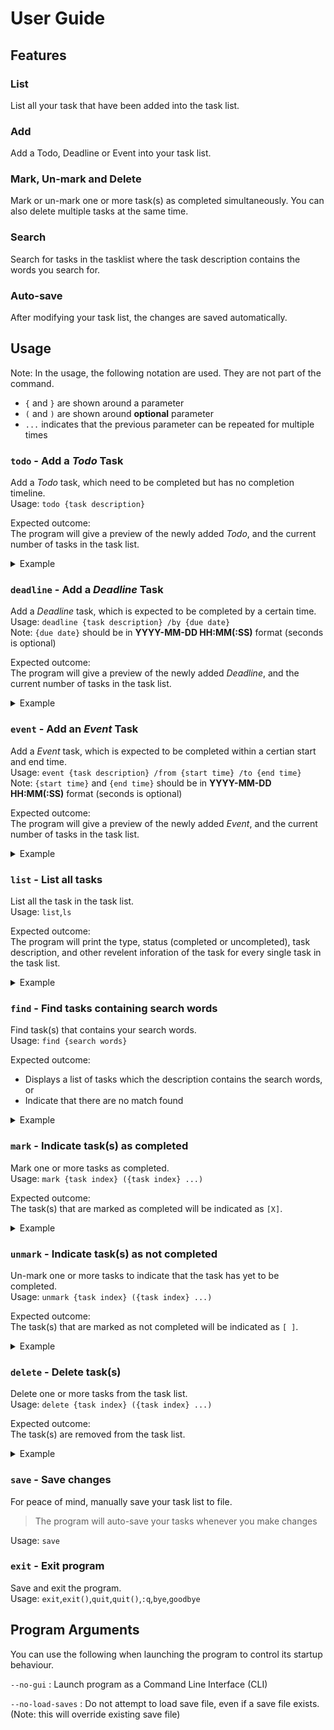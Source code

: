 # User Guide



## Features 

### List
List all your task that have been added into the task list.

### Add
Add a Todo, Deadline or Event into your task list.

### Mark, Un-mark and Delete
Mark or un-mark one or more task(s) as completed simultaneously.
You can also delete multiple tasks at the same time.

### Search
Search for tasks in the tasklist where the task description contains the words you search for.

### Auto-save
After modifying your task list, the changes are saved automatically.

## Usage
Note: In the usage, the following notation are used. They are not part of the command.
* `{` and `}` are shown around a parameter
* `(` and `)` are shown around **optional** parameter
* `...` indicates that the previous parameter can be repeated for multiple times 

### `todo` - Add a *Todo* Task
Add a *Todo* task, which need to be completed but has no completion timeline.\
Usage: `todo {task description}`

Expected outcome:\
The program will give a preview of the newly added *Todo*, 
and the current number of tasks in the task list.

<details>
<summary>Example</summary>

Sample input: `todo first task`\
Sample output:
```
Got it. I've added this task:
	[T][ ] first task
Now you have 1 task(s) in the list.
```
</details>


### `deadline` - Add a *Deadline* Task
Add a *Deadline* task, which is expected to be completed by a certain time.\
Usage: `deadline {task description} /by {due date}`\
Note: `{due date}` should be in **YYYY-MM-DD HH:MM(:SS)** format (seconds is optional)

Expected outcome:\
The program will give a preview of the newly added *Deadline*,
and the current number of tasks in the task list.

<details>
<summary>Example</summary>

Sample input: `deadline some other task /by 2023-01-01 00:00`\
Sample output:
```
Got it. I've added this task:
	[D][ ] some other task (By: 01 JANUARY 2023 00:00)
Now you have 2 task(s) in the list.
```
</details>

### `event` - Add an *Event* Task
Add a *Event* task, which is expected to be completed within a certian start and end time.\
Usage: `event {task description} /from {start time} /to {end time}`\
Note: `{start time}` and `{end time}` should be in **YYYY-MM-DD HH:MM(:SS)** format (seconds is optional)

Expected outcome:\
The program will give a preview of the newly added *Event*, and the current number of tasks in the task list.

<details>
<summary>Example</summary>

Sample input: `event even more tasks /from 2023-01-01 00:00 /to 2023-12-31 23:59`\
Sample output:
```
Got it. I've added this task:
	[E][ ] even more tasks (From: 01 JANUARY 2023 00:00 To: 31 DECEMBER 2023 23:59)
Now you have 3 task(s) in the list.
```
</details>

### `list` - List all tasks
List all the task in the task list.\
Usage: `list`,`ls`

Expected outcome:\
The program will print the type, status (completed or uncompleted), task description, and other revelent inforation
of the task for every single task in the task list.

<details>
<summary>Example</summary>

Sample input: `list`\
Sample output:
```
You have the following task(s):
	1. [T][ ] first task
	2. [D][ ] some other task (By: 01 JANUARY 2023 00:00)
	3. [E][ ] even more tasks (From: 01 JANUARY 2023 00:00 To: 31 DECEMBER 2023 23:59)
```
</details>

### `find` - Find tasks containing search words
Find task(s) that contains your search words.\
Usage: `find {search words}`

Expected outcome:
* Displays a list of tasks which the description contains the search words, or
* Indicate that there are no match found

<details>
<summary>Example</summary>

Sample input: `find tasks`\
Sample output:
```
Here are the matching tasks in your list:
	3. [E][ ] even more tasks (From: 01 JANUARY 2023 00:00 To: 31 DECEMBER 2023 23:59)
```
</details>

### `mark` - Indicate task(s) as completed
Mark one or more tasks as completed.\
Usage: `mark {task index} ({task index} ...)`

Expected outcome:\
The task(s) that are marked as completed will be indicated as `[X]`.

<details>
<summary>Example</summary>

Example #1:\
Sample input: `mark 2`\
Sample output:
```
Nice I've marked the task(s) as done:
	2. [D][X] some other task (By: 01 JANUARY 2023 00:00)
```

Example #2:\
Sample input: `mark 1 3`\
Sample output:
```
Nice I've marked the task(s) as done:
	1. [T][X] first task
	3. [E][X] even more tasks (From: 01 JANUARY 2023 00:00 To: 31 DECEMBER 2023 23:59)
```
</details>

### `unmark` - Indicate task(s) as not completed
Un-mark one or more tasks to indicate that the task has yet to be completed.\
Usage: `unmark {task index} ({task index} ...)`

Expected outcome:\
The task(s) that are marked as not completed will be indicated as `[ ]`.

<details>
<summary>Example</summary>

Example #1:\
Sample input: `unmark 2`\
Sample output:
```
OK, I've marked the task(s) as not done yet:
	2. [D][ ] some other task (By: 01 JANUARY 2023 00:00)
```

Example #2:\
Sample input: `mark 3 1`\
Sample output:
```
OK, I've marked the task(s) as not done yet:
	1. [T][ ] first task
	3. [E][ ] even more tasks (From: 01 JANUARY 2023 00:00 To: 31 DECEMBER 2023 23:59)
```
</details>

### `delete` - Delete task(s)
Delete one or more tasks from the task list.\
Usage: `delete {task index} ({task index} ...)`

Expected outcome:\
The task(s) are removed from the task list.

<details>
<summary>Example</summary>

Example #1:\
Sample input: `delete 2`\
Sample output:
```
I've removed the task(s):
	[D][ ] some other task (By: 01 JANUARY 2023 00:00)
Now you have 2 task(s) in the list.
```

Example #2:\
Sample input: `delete 2 1`\
Sample output:
```
I've removed the task(s):
	[E][ ] even more tasks (From: 01 JANUARY 2023 00:00 To: 31 DECEMBER 2023 23:59)
	[T][ ] first task
You do not have any task!
```
</details>

### `save` - Save changes
For peace of mind, manually save your task list to file. 
>  The program will auto-save your tasks whenever you make changes

Usage: `save`

### `exit` - Exit program
Save and exit the program.\
Usage: `exit`,`exit()`,`quit`,`quit()`,`:q`,`bye`,`goodbye`



## Program Arguments

You can use the following when launching the program to control its startup behaviour.

`--no-gui` : Launch program as a Command Line Interface (CLI)

`--no-load-saves` : Do not attempt to load save file, even if a save file exists. (Note: this will override existing 
save file)